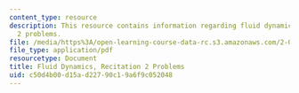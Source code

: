 ```yaml
---
content_type: resource
description: This resource contains information regarding fluid dynamics, recitation
  2 problems.
file: /media/https%3A/open-learning-course-data-rc.s3.amazonaws.com/2-06-fluid-dynamics-spring-2013/c50d4b00d15ad22790c19a6f9c052048_MIT2_06S14_rec2prob.pdf
file_type: application/pdf
resourcetype: Document
title: Fluid Dynamics, Recitation 2 Problems
uid: c50d4b00-d15a-d227-90c1-9a6f9c052048
---
```

